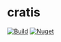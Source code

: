 # cratis

[![Build](https://github.com/Cratis/cratis/actions/workflows/build.yml/badge.svg)](https://github.com/Cratis/cratis/actions/workflows/build.yml)
[![Nuget](https://img.shields.io/nuget/v/cratis)](http://nuget.org/packages/cratis)

